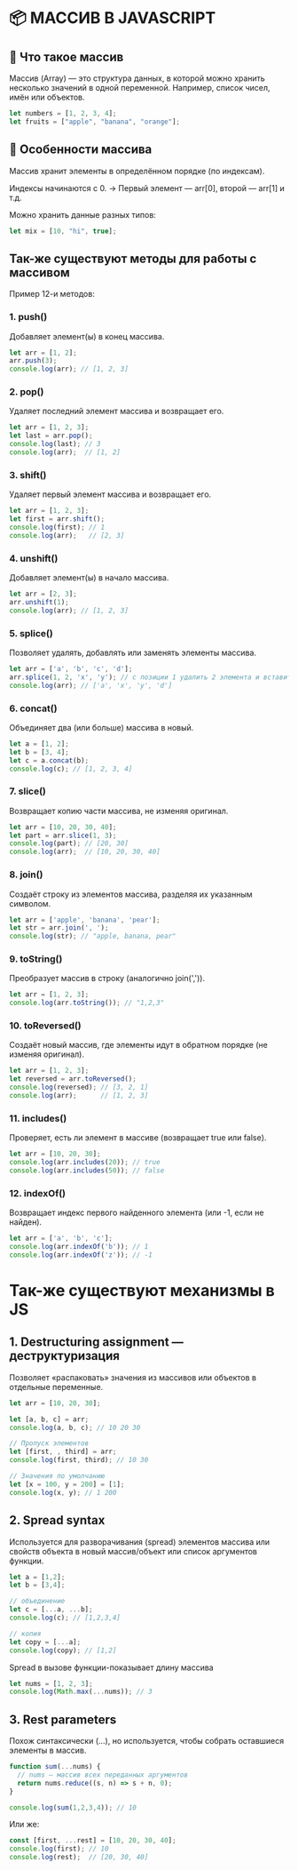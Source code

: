 <!-- # 🟨 JAVASCRIPT

## 📘 ЧТО ТАКОЕ JAVASCRIPT  
**JAVASCRIPT (JS)** — ЭТО ЯЗЫК ПРОГРАММИРОВАНИЯ, КОТОРЫЙ ДЕЛАЕТ САЙТЫ **ЖИВЫМИ И ИНТЕРАКТИВНЫМИ**.  
ЕСЛИ **HTML** ОТВЕЧАЕТ ЗА СТРУКТУРУ, А **CSS** ЗА ВНЕШНИЙ ВИД, ТО **JS** УПРАВЛЯЕТ ПОВЕДЕНИЕМ — КЛИКАМИ, ДВИЖЕНИЕМ, ФОРМАМИ И Т.Д.  

ОН РАБОТАЕТ ПРЯМО В БРАУЗЕРЕ, А С ПОМОЩЬЮ **NODE.JS** — ЕЩЁ И НА СЕРВЕРЕ.

---

## ⚙️ ЧТО МОЖНО ДЕЛАТЬ С JAVASCRIPT  
- МЕНЯТЬ ТЕКСТ, КАРТИНКИ И СТИЛИ НА САЙТЕ  
- РЕАГИРОВАТЬ НА ДЕЙСТВИЯ ПОЛЬЗОВАТЕЛЯ  
- ОТПРАВЛЯТЬ И ПОЛУЧАТЬ ДАННЫЕ С СЕРВЕРА  
- ДЕЛАТЬ АНИМАЦИИ И ЭФФЕКТЫ  
- ПИСАТЬ СЕРВЕРЫ, ИГРЫ И МОБИЛЬНЫЕ ПРИЛОЖЕНИЯ  

---

## 🧠 ОСОБЕННОСТИ ЯЗЫКА  
- ЛЕГКО НАЧАТЬ — НЕ НУЖНО КОМПИЛИРОВАТЬ  
- МОЖНО ПИСАТЬ И ЗАПУСКАТЬ ПРЯМО В БРАУЗЕРЕ  
- ПОДДЕРЖИВАЕТ **АСИНХРОННОСТЬ** (ВЫПОЛНЕНИЕ КОДА БЕЗ ЗАДЕРЖЕК)  
- РАБОТАЕТ ПОЧТИ ВЕЗДЕ — НА САЙТЕ, В ПРИЛОЖЕНИИ, НА СЕРВЕРЕ  
- ИМЕЕТ ОГРОМНОЕ КОЛИЧЕСТВО БИБЛИОТЕК И ФРЕЙМВОРКОВ  

---

## 🧩 ПРИМЕРЫ КОДА

### 🔹 ПЕРЕМЕННЫЕ
```js
let name = "Umar";
let age = 20;

### 🔹 ФУНКЦИИ
```js
function hello(name) {
  console.log("Привет, " + name + "!");
}

hello("Умар");

### 🔹 ЦИКЛЫ
```js
for (let i = 1; i <= 3; i++) {
  console.log("Число: " + i);
} -->



<!-- ## 🔁 УСЛОВИЯ И ЦИКЛЫ В JAVASCRIPT

### ✅ УСЛОВНЫЕ ОПЕРАТОРЫ

**`if / else`** — позволяет выполнять код в зависимости от условия.

```javascript
let age = 18;

if (age >= 18) {
  console.log("Доступ разрешён");
} else {
  console.log("Доступ запрещён");
}
```
## Можно использовать else if для проверки нескольких условий:

```javascript
let score = 85;

if (score >= 90) {
  console.log("Оценка: A");
} else if (score >= 75) {
  console.log("Оценка: B");
} else {
  console.log("Оценка ниже B");
}
```

## Тернарный оператор — короткая форма if / else:

```javascript
let isLoggedIn = true;

let message = isLoggedIn ? "Привет!" : "Пожалуйста, войдите.";
console.log(message);
```

### 🔄 ЦИКЛЫ
## for — классический цикл с счётчиком:
 
``` javascript
for (let i = 0; i < 5; i++) {
  console.log("Итерация №", i);
}
```

## while — цикл с условием:
```javascript
let i = 0;

while (i < 5) {
  console.log("Счётчик:", i);
  i++;
}
``` -->




<!-- ### 🔍 SCOPE В JAVASCRIPT
## 💡 ЧТО ТАКОЕ SCOPE

Scope (область видимости) — это зона, в которой можно обращаться к переменной или функции.
Если переменная находится внутри области, мы можем её использовать.
Если вне области — доступ к ней будет невозможен.

Scope помогает JS понимать, где переменная "живет" и где её можно использовать.

### ВИДЫ SCOPE
## 1. 🌍 ГЛОБАЛЬНЫЙ SCOPE
# Переменные, созданные вне функции или блока, имеют глобальную видимость.
# Они доступны везде в коде.

```javascript
let name = "Umar";

function name() {
  console.log(name); // Работает
}
name();
```

## 2. 🧩 ЛОКАЛЬНЫЙ (FUNCTION) SCOPE
# Переменные, объявленные внутри функции, видны только внутри неё.

```javascript
function qq() {
  let slovo = "Hello";
  console.log(slovo); // будет работаь
}
console.log(slovo); // не будет работаь — так как переменная вне области
```

## 3. 🔒 БЛОКОВЫЙ (BLOCK) SCOPE
# Работает с { } — например, в if, for и т.д.
# Переменные, объявленные с let или let, доступны только внутри блока.

```javascript
if (true) {
  let a = 10;
  console.log(a); // правильно
}
console.log(a); //  не правильно — так как нет доступа
```
 -->


<!-- ### 🔁 РЕКУРСИЯ И 🔒 ЗАМЫКАНИЕ В JAVASCRIPT

## 🔁 РЕКУРСИЯ (Recursion)

Рекурсия — это когда функция вызывает саму себя до тех пор, пока не будет достигнуто определённое условие, а после же останавливается.
Рекурсия часто используется для решения задач, которые можно разбить на более мелкие подзадачи, чтобы облегчить работу.

# Например как найти факториал числа (5)
```javascript
function factorial(a){
  if(a==1) return 1; // не ставим 0, так как ответ выдаст 0
  return a * factorial(a - 1);
}

console.log(factorial(5)); // ответ будет-120 ВЕРНО
```
# ⚠️ Важно
Одна из важных моментов, условие для остановки рекурсии должны быть правильной, иначе будет бессконечная рекурсия.


## 🔒 ЗАМЫКАНИЕ (CLOSURE)

Замыкание — это функция, которая запоминает переменные из своего внешнего окружения, даже если внешняя функция уже завершила выполнение.

Например 
```javascript
function qq(){
    let cnt = 0
    return function qw(){
        cnt++
        return cnt
    }
}
let ee=qq()
console.log(ee());//1
console.log(ee());//2
console.log(ee());//3 -->



<!-- # Методы в JS для работы со String

## 🧩 1. charAt() и at()
Возвращают символ строки по указанному индексу (позиции).

```javascript
let text = "Hello";
console.log(text.charAt(1)); // "e"
console.log(text.at(-1));    // "o" — можно считать с конца
```

## 🧩 2. toString()
Преобразует значение в строку.

```javascript
let num = 123;
console.log(num.toString()); // "123"
```

## 🧩 3. concat()
Объединяет (склеивает) две или больше строк.

```javascript
let a = "Hello";
let b = "World";
console.log(a.concat(" ", b)); // "Hello World"
```

## 🧩 4. trim()
Удаляет пробелы в начале и конце строки.

```javascript
let text = "   Hello world !  ";
console.log(text.trim()); // "Hello world!"
```

## 🧩 5. includes()
Проверяет, содержит ли строка заданное слово. Возвращает true или false.

```javascript
let text = "JavaScript";
console.log(text.includes("Java")); // true
console.log(text.includes("Python")); // false
```

## 🧩 6. indexOf() и lastIndexOf()
Возвращают индекс первого или последнего вхождения подстроки.

```javascript
let text = "banana";
console.log(text.indexOf("a"));      // 1 (первое "a")
console.log(text.lastIndexOf("a"));  // 5 (последнее "a")
```

## 🧩 7. replace() и replaceAll()
Заменяют часть строки.


```javascript
let text = "I like apples";
console.log(text.replace("apples", "bananas")); // "I like bananas"

let t = "apple apple apple";
console.log(t.replaceAll("apple", "banana"));   // "banana banana banana"
```

## 🧩 8. substring() и slice()
Извлекают часть строки.

```javascript
let text = "JavaScript";
console.log(text.substring(0, 4)); // "Java"
console.log(text.slice(4, 10));    // "Script"

console.log(text.slice(-6)); // "Script"

```

slice() также может использовать отрицательные индексы (считает с конца).

## 🧩 9. split()
Разделяет строку на массив по указанному разделителю.

```javascript
let text = "apple,banana,orange";
console.log(text.split(",")); // ["apple", "banana", "orange"]
```

## 🧩 10. toLowerCase() и toUpperCase()
Преобразуют строку с загдавными или прописными буквами

```javascript
let text = "Hello World";
console.log(text.toLowerCase()); // "hello world"
console.log(text.toUpperCase()); // "HELLO WORLD"
```



# 🧮 МАТЕМАТИЧЕСКИЕ ФУНКЦИИ В JAVASCRIPT
## В JavaScript все математические функции находятся в объекте Math. Он содержит методы (функции) и константы, которые помогают выполнять разные вычисления.


### 1. Math.round(x)
Округляет число до ближайшего целого.

```javascript
console.log(Math.round(4.6)); // 5
console.log(Math.round(4.3)); // 4
```

### 2. Math.floor(x)
Округляет вниз (до меньшего целого).

```javascript
console.log(Math.floor(4.9)); // 4
```

### 3. Math.ceil(x)
Округляет вверх (до большего целого).

```javascript
console.log(Math.ceil(4.1)); // 5
```

### 4. Math.pow(x, y)
Возводит число x в степень y.

```javascript
console.log(Math.pow(2, 3)); // 8
// то же самое: 
console.log(2 ** 3); // 8
```

### 5. Math.sqrt(x)
Извлекает квадратный корень.

```javascript
console.log(Math.sqrt(9)); // 3
```

### 6. Math.abs(x)
Возвращает модуль числа (всегда положительное значение).

```javascript
console.log(Math.abs(-5)); // 5
```

### 7-8. Math.min(numbers) и Math.max(numbers)
Возвращают минимальное и максимальное значение из списка чисел.

```javascript
console.log(Math.min(3, 7, -2)); // -2
console.log(Math.max(3, 7, -2)); // 7
```

### 9. Math.random()
Возвращает случайное число от 0 до 1 (не включая 1).

```javascript
console.log(Math.random()); // например 0.3721
```

Чтобы получить случайное число в диапазоне:
```javascript
// От 0 до 10
console.log(Math.random() * 10);

// От 10 до 30 (целое)
console.log(Math.floor(Math.random() * (30 - 10 + 1)) + 10);
```

### 10. isNaN()
Проверяет являеться ли значение числом, или нет

```javascript
let n= Nan;
concole.log(isNaN(n)); //true

let n= 3
concole.log(isNaN(n)); //false
``` -->




# 📦 МАССИВ В JAVASCRIPT
## 🔹 Что такое массив
Массив (Array) — это структура данных, в которой можно хранить несколько значений в одной переменной.
Например, список чисел, имён или объектов.

```javascript
let numbers = [1, 2, 3, 4];
let fruits = ["apple", "banana", "orange"];
```

## 🔹 Особенности массива
Массив хранит элементы в определённом порядке (по индексам).

Индексы начинаются с 0.
→ Первый элемент — arr[0], второй — arr[1] и т.д.

Можно хранить данные разных типов:
```javascript
let mix = [10, "hi", true];
```

## Так-же существуют методы для работы с массивом
Пример 12-и методов:

### 1. push()
Добавляет элемент(ы) в конец массива.

```javascript
let arr = [1, 2];
arr.push(3);  
console.log(arr); // [1, 2, 3]
```

### 2. pop()
Удаляет последний элемент массива и возвращает его.

```javascript
let arr = [1, 2, 3];
let last = arr.pop();  
console.log(last); // 3  
console.log(arr);  // [1, 2]
```

### 3. shift()
Удаляет первый элемент массива и возвращает его.

```javascript
let arr = [1, 2, 3];
let first = arr.shift();  
console.log(first); // 1  
console.log(arr);   // [2, 3]
```

### 4. unshift()
Добавляет элемент(ы) в начало массива.

```javascript
let arr = [2, 3];
arr.unshift(1);  
console.log(arr); // [1, 2, 3]
```

### 5. splice()
Позволяет удалять, добавлять или заменять элементы массива.

```javascript
let arr = ['a', 'b', 'c', 'd'];
arr.splice(1, 2, 'x', 'y'); // с позиции 1 удалить 2 элемента и вставить 'x','y'
console.log(arr); // ['a', 'x', 'y', 'd']
```

### 6. concat()
Объединяет два (или больше) массива в новый.

```javascript
let a = [1, 2];
let b = [3, 4];
let c = a.concat(b);
console.log(c); // [1, 2, 3, 4]
```

### 7. slice()
Возвращает копию части массива, не изменяя оригинал.

```javascript
let arr = [10, 20, 30, 40];
let part = arr.slice(1, 3);  
console.log(part); // [20, 30]
console.log(arr);  // [10, 20, 30, 40]
```

### 8. join()
Создаёт строку из элементов массива, разделяя их указанным символом.

```javascript
let arr = ['apple', 'banana', 'pear'];
let str = arr.join(', ');
console.log(str); // "apple, banana, pear"
```

### 9. toString()
Преобразует массив в строку (аналогично join(',')).

```javascript
let arr = [1, 2, 3];
console.log(arr.toString()); // "1,2,3"
```

### 10. toReversed()
Создаёт новый массив, где элементы идут в обратном порядке (не изменяя оригинал).

```javascript
let arr = [1, 2, 3];
let reversed = arr.toReversed();
console.log(reversed); // [3, 2, 1]
console.log(arr);      // [1, 2, 3]
```

### 11. includes()
Проверяет, есть ли элемент в массиве (возвращает true или false).

```javascript
let arr = [10, 20, 30];
console.log(arr.includes(20)); // true
console.log(arr.includes(50)); // false
```

### 12. indexOf()
Возвращает индекс первого найденного элемента (или -1, если не найден).

```javascript
let arr = ['a', 'b', 'c'];
console.log(arr.indexOf('b')); // 1
console.log(arr.indexOf('z')); // -1
```


# Так-же существуют механизмы в JS
## 1. Destructuring assignment — деструктуризация
Позволяет «распаковать» значения из массивов или объектов в отдельные переменные.

```javascript
let arr = [10, 20, 30];

let [a, b, c] = arr;
console.log(a, b, c); // 10 20 30

// Пропуск элементов
let [first, , third] = arr;
console.log(first, third); // 10 30

// Значения по умолчанию
let [x = 100, y = 200] = [1];
console.log(x, y); // 1 200
```

## 2. Spread syntax
Используется для разворачивания (spread) элементов массива или свойств объекта в новый массив/объект или список аргументов функции.

```javascript
let a = [1,2];
let b = [3,4];

// объединение
let c = [...a, ...b];
console.log(c); // [1,2,3,4]

// копия
let copy = [...a];
console.log(copy); // [1,2]
```

Spread в вызове функции-показывает длину массива

```javascript
let nums = [1, 2, 3];
console.log(Math.max(...nums)); // 3
```

## 3. Rest parameters
Похож синтаксически (...), но используется, чтобы собрать оставшиеся элементы в массив.

```javascript
function sum(...nums) {
  // nums — массив всех переданных аргументов
  return nums.reduce((s, n) => s + n, 0);
}

console.log(sum(1,2,3,4)); // 10
```
 
Или же:

```javascript
const [first, ...rest] = [10, 20, 30, 40];
console.log(first); // 10
console.log(rest);  // [20, 30, 40]
```